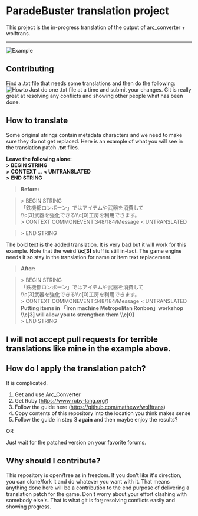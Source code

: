 ParadeBuster translation project
===================


This project is the in-progress translation of the output of arc_converter + wolftrans.

----------
![Example](http://i.imgur.com/QIUMZKN.png)

Contributing
-------------

Find a .txt file that needs some translations and then do the following:
![Howto](http://i.imgur.com/R1JG2QZ.png)
Just do one .txt file at a time and submit your changes. Git is really great at resolving any conflicts and showing other people what has been done.


How to translate
-------------

Some original strings contain metadata characters and we need to make sure they do not get replaced.
Here is an example of what you will see in the translation patch **.txt** files.

**Leave the following alone:**  
  **\> BEGIN STRING**  
  **\> CONTEXT** ... **< UNTRANSLATED**  
  **\> END STRING**  
  
> **Before:**

> \> BEGIN STRING  
>「鉄機都ロンボーン」ではアイテムや武器を消費して  
>\\\c\[3]武器を強化できる\\\c\[0]工房を利用できます。  
>\> CONTEXT COMMONEVENT:348/184/Message < UNTRANSLATED  

>\> END STRING

The bold text is the added translation. It is very bad but it will work for this example. Note that the weird **\\\c[3]** stuff is still in-tact. The game engine needs it so stay in the translation for name or item text replacement.
> **After:**

> \> BEGIN STRING  
>「鉄機都ロンボーン」ではアイテムや武器を消費して  
>\\\c\[3]武器を強化できる\\\c\[0]工房を利用できます。  
>\> CONTEXT COMMONEVENT:348/184/Message < UNTRANSLATED  
> **Putting items in 「Iron machine Metropolitan Ronbon」workshop**  
> **\\\c\[3] will allow you to strengthen them \\\c\[0]**  
>\> END STRING


I will not accept pull requests for terrible translations like mine in the example above.
-------------


How do I apply the translation patch?
-------------

It is complicated.  
1) Get and use Arc_Converter  
2) Get Ruby (https://www.ruby-lang.org/)  
3) Follow the guide here (https://github.com/mathewv/wolftrans)  
4) Copy contents of this repository into the location you think makes sense  
5) Follow the guide in step 3 **again** and then maybe enjoy the results?  

OR

Just wait for the patched version on your favorite forums.


Why should I contribute?
-------------

This repository is open/free as in freedom. If you don't like it's direction, you can clone/fork it and do whatever you want with it. That means anything done here will be a contribution to the end purpose of delivering a translation patch for the game. Don't worry about your effort clashing with somebody else's. That is what git is for; resolving conflicts easily and showing progress.

